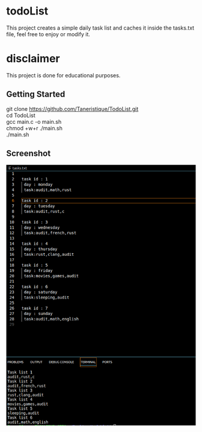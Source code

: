 # todoList

This project creates a simple daily task list and caches it inside the tasks.txt file, feel free to enjoy or modify it.

# disclaimer 

This project is done for educational purposes.

## Getting Started 

git clone https://github.com/Taneristique/TodoList.git<br>
cd TodoList <br>
gcc main.c -o main.sh <br>
chmod +w+r ./main.sh <br>
./main.sh <br>

## Screenshot 

![application demo](demo.png)
